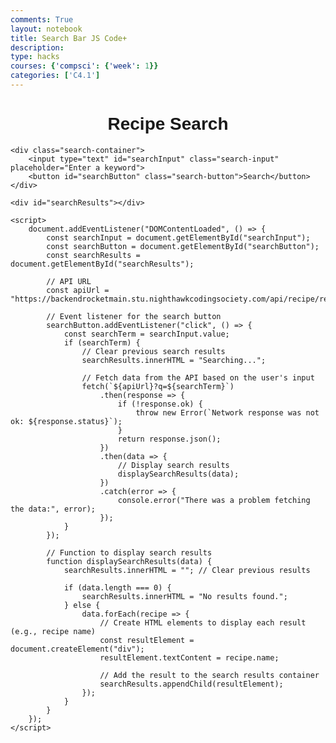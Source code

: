 ```yaml
---
comments: True
layout: notebook
title: Search Bar JS Code+
description: 
type: hacks
courses: {'compsci': {'week': 1}}
categories: ['C4.1']
---
```



<html>
<head>
    <title>Recipe Search</title>
    <style>
        body {
            font-family: Arial, sans-serif;
        }
        h1 {
            text-align: center;
        }
        .search-container {
            text-align: center;
        }
        .search-input {
            padding: 10px;
            border: 2px solid #ccc;
            border-radius: 5px;
            width: 250px;
            font-size: 16px;
        }
        .search-button {
            background-color: #4CAF50;
            color: white;
            border: none;
            border-radius: 5px;
            padding: 10px 20px;
            cursor: pointer;
            font-size: 16px;
        }
        .search-button:hover {
            background-color: #45a049;
        }
        #searchResults {
            margin-top: 20px;
            text-align: center;
        }
    </style>
</head>
<body>
    <h1>Recipe Search</h1>

    <div class="search-container">
        <input type="text" id="searchInput" class="search-input" placeholder="Enter a keyword">
        <button id="searchButton" class="search-button">Search</button>
    </div>

    <div id="searchResults"></div>

    <script>
        document.addEventListener("DOMContentLoaded", () => {
            const searchInput = document.getElementById("searchInput");
            const searchButton = document.getElementById("searchButton");
            const searchResults = document.getElementById("searchResults");

            // API URL
            const apiUrl = "https://backendrocketmain.stu.nighthawkcodingsociety.com/api/recipe/recipes";

            // Event listener for the search button
            searchButton.addEventListener("click", () => {
                const searchTerm = searchInput.value;
                if (searchTerm) {
                    // Clear previous search results
                    searchResults.innerHTML = "Searching...";

                    // Fetch data from the API based on the user's input
                    fetch(`${apiUrl}?q=${searchTerm}`)
                        .then(response => {
                            if (!response.ok) {
                                throw new Error(`Network response was not ok: ${response.status}`);
                            }
                            return response.json();
                        })
                        .then(data => {
                            // Display search results
                            displaySearchResults(data);
                        })
                        .catch(error => {
                            console.error("There was a problem fetching the data:", error);
                        });
                }
            });

            // Function to display search results
            function displaySearchResults(data) {
                searchResults.innerHTML = ""; // Clear previous results

                if (data.length === 0) {
                    searchResults.innerHTML = "No results found.";
                } else {
                    data.forEach(recipe => {
                        // Create HTML elements to display each result (e.g., recipe name)
                        const resultElement = document.createElement("div");
                        resultElement.textContent = recipe.name;

                        // Add the result to the search results container
                        searchResults.appendChild(resultElement);
                    });
                }
            }
        });
    </script>
</body>
</html>